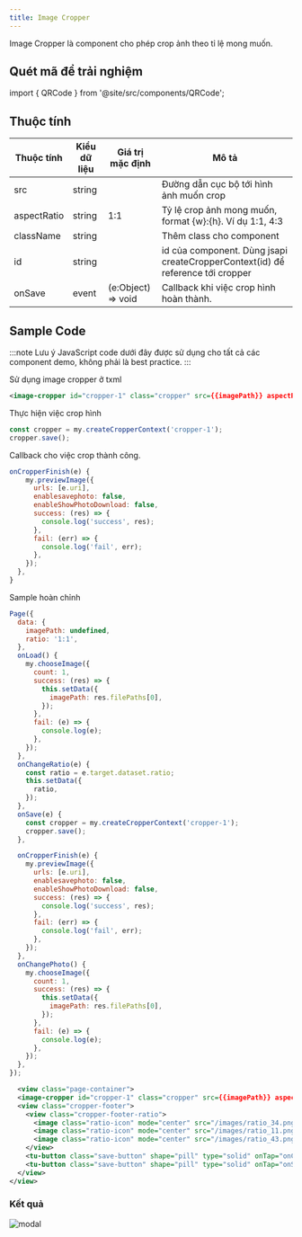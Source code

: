```yaml
---
title: Image Cropper
---
```


Image Cropper là component cho phép crop ảnh theo tỉ lệ mong muốn.

## Quét mã để trải nghiệm

import { QRCode } from '@site/src/components/QRCode';

<QRCode page="pages/component/advance/utilities/image-cropper/index" />

## Thuộc tính

| Thuộc tính   | Kiểu dữ liệu    | Giá trị mặc định |  Mô tả                  |
| ------------ | --------------- | ---------------- | ----------------------- |
| src          | string          |                  | Đường dẫn cục bộ tới hình ảnh muốn crop                       |
| aspectRatio  | string          |  1:1             | Tỷ lệ crop ảnh mong muốn, format {w}:{h}. Ví dụ 1:1, 4:3            |
| className    | string          |                  | Thêm class cho component                   |
| id           | string          |                  | id của component. Dùng jsapi createCropperContext(id) để reference tới cropper    |
| onSave       | event           | (e:Object) => void | Callback khi việc crop hình hoàn thành. |

## Sample Code

:::note Lưu ý
JavaScript code dưới đây được sử dụng cho tất cả các component demo, không phải là best practice.
:::

Sử dụng image cropper ở txml

```xml
<image-cropper id="cropper-1" class="cropper" src={{imagePath}} aspectRatio={{ratio}} onSave="onCropperFinish" />
```

Thực hiện việc crop hình

```js
const cropper = my.createCropperContext('cropper-1');
cropper.save();
```

Callback cho việc crop thành công.

```js
onCropperFinish(e) {
    my.previewImage({
      urls: [e.uri],
      enablesavephoto: false,
      enableShowPhotoDownload: false,
      success: (res) => {
        console.log('success', res);
      },
      fail: (err) => {
        console.log('fail', err);
      },
    });
  },
} 
```

Sample hoàn chỉnh

```js tittle=index.js
Page({
  data: {
    imagePath: undefined,
    ratio: '1:1',
  },
  onLoad() {
    my.chooseImage({
      count: 1,
      success: (res) => {
        this.setData({
          imagePath: res.filePaths[0],
        });
      },
      fail: (e) => {
        console.log(e);
      },
    });
  },
  onChangeRatio(e) {
    const ratio = e.target.dataset.ratio;
    this.setData({
      ratio,
    });
  },
  onSave(e) {
    const cropper = my.createCropperContext('cropper-1');
    cropper.save();
  },

  onCropperFinish(e) {
    my.previewImage({
      urls: [e.uri],
      enablesavephoto: false,
      enableShowPhotoDownload: false,
      success: (res) => {
        console.log('success', res);
      },
      fail: (err) => {
        console.log('fail', err);
      },
    });
  },
  onChangePhoto() {
    my.chooseImage({
      count: 1,
      success: (res) => {
        this.setData({
          imagePath: res.filePaths[0],
        });
      },
      fail: (e) => {
        console.log(e);
      },
    });
  },
});
```

```xml
  <view class="page-container">
  <image-cropper id="cropper-1" class="cropper" src={{imagePath}} aspectRatio={{ratio}} onSave="onCropperFinish" />
  <view class="cropper-footer">
    <view class="cropper-footer-ratio">
      <image class="ratio-icon" mode="center" src="/images/ratio_34.png" onTap="onChangeRatio" data-ratio="3:4"></image>
      <image class="ratio-icon" mode="center" src="/images/ratio_11.png" onTap="onChangeRatio" data-ratio="1:1"></image>
      <image class="ratio-icon" mode="center" src="/images/ratio_43.png" onTap="onChangeRatio" data-ratio="4:3"></image>
    </view>
    <tu-button class="save-button" shape="pill" type="solid" onTap="onChangePhoto">Album</tu-button>
    <tu-button class="save-button" shape="pill" type="solid" onTap="onSave">Save</tu-button>
  </view>
</view>
```

### Kết quả

<div style={{
    display:'flex',
    flexDirection:'row',
    justifyContent:'space-around',
    widht:'100%',
    background:'#f2f4f5',
    padding:'24px',
    borderRadius:'4px'
  }}>
  <div>
      <img style={{maxWidth: 300}} alt="modal" src="/img/image-cropper.jpg"/>
  </div>
</div>

